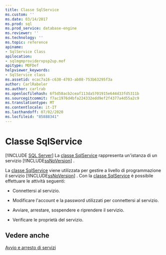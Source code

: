 ```yaml
---
title: Classe SqlService
ms.custom: ''
ms.date: 03/14/2017
ms.prod: sql
ms.prod_service: database-engine
ms.reviewer: ''
ms.technology: ''
ms.topic: reference
apiname:
- SqlService Class
apilocation:
- sqlmgmproviderxpsp2up.mof
apitype: MOFDef
helpviewer_keywords:
- SqlService class
ms.assetid: ecac7a16-c638-4703-ab08-753b63295f3a
author: CarlRabeler
ms.author: carlrab
ms.openlocfilehash: 6f5d58acb2ceaf113da5701915e644d33fd5311b
ms.sourcegitcommit: f7ac1976d4bfa224332edd9ef2f4377a4d55a2c9
ms.translationtype: MT
ms.contentlocale: it-IT
ms.lasthandoff: 07/02/2020
ms.locfileid: "85888341"
---
```

# <a name="sqlservice-class"></a>Classe SqlService
[!INCLUDE [SQL Server](../../../includes/applies-to-version/sqlserver.md)]
  La [classe SqlService](../../../relational-databases/wmi-provider-configuration-classes/sqlservice-class/sqlservice-class.md) rappresenta un'istanza di un servizio [!INCLUDE[ssNoVersion](../../../includes/ssnoversion-md.md)] .  
  
 La [classe SqlService](../../../relational-databases/wmi-provider-configuration-classes/sqlservice-class/sqlservice-class.md) viene utilizzata per gestire a livello di programmazione il servizio [!INCLUDE[ssNoVersion](../../../includes/ssnoversion-md.md)] . Con la [classe SqlService](../../../relational-databases/wmi-provider-configuration-classes/sqlservice-class/sqlservice-class.md) è possibile effettuare le attività seguenti:  
  
-   Connettersi al servizio.  
  
-   Modificare l'account e la password utilizzati per connettersi al servizio.  
  
-   Avviare, arrestare, sospendere e riprendere il servizio.  
  
-   Verificare le proprietà del servizio.  
  
## <a name="see-also"></a>Vedere anche  
 [Avvio e arresto di servizi](https://technet.microsoft.com/library/ms174886\(v=sql.105\).aspx)  
  
  
